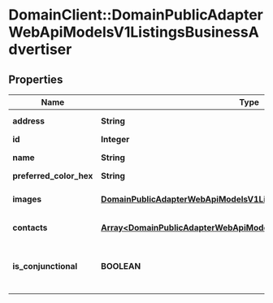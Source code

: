 # DomainClient::DomainPublicAdapterWebApiModelsV1ListingsBusinessAdvertiser

## Properties
Name | Type | Description | Notes
------------ | ------------- | ------------- | -------------
**address** | **String** | agency address | [optional] 
**id** | **Integer** | Agency ID | [optional] 
**name** | **String** | Agency Name | [optional] 
**preferred_color_hex** | **String** | Agency color | [optional] 
**images** | [**DomainPublicAdapterWebApiModelsV1ListingsBusinessAdvertiserImages**](DomainPublicAdapterWebApiModelsV1ListingsBusinessAdvertiserImages.md) | Images (e.g. logos, banners) | [optional] 
**contacts** | [**Array&lt;DomainPublicAdapterWebApiModelsV1ListingsBusinessContact&gt;**](DomainPublicAdapterWebApiModelsV1ListingsBusinessContact.md) | Agency contacts | [optional] 
**is_conjunctional** | **BOOLEAN** | Checks whether advertiser is conjunctional or not | [optional] 



